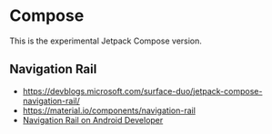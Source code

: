 # Compose
This is the experimental Jetpack Compose version.

## Navigation Rail
- https://devblogs.microsoft.com/surface-duo/jetpack-compose-navigation-rail/
- https://material.io/components/navigation-rail
- [Navigation Rail on Android Developer](https://developer.android.com/reference/kotlin/androidx/compose/material/package-summary#NavigationRail(androidx.compose.ui.Modifier,androidx.compose.ui.graphics.Color,androidx.compose.ui.graphics.Color,androidx.compose.ui.unit.Dp,kotlin.Function1,kotlin.Function1))

